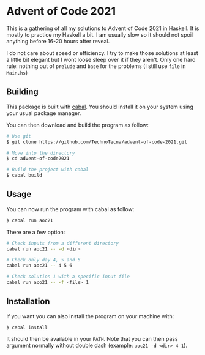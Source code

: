 # Advent of Code 2021

This is a gathering of all my solutions to Advent of Code 2021 in Haskell. It is mostly to practice my Haskell a bit. I am usually slow so it should not spoil anything before 16-20 hours after reveal.

I do not care about speed or efficiency. I try to make those solutions at least a little bit elegant but I wont loose sleep over it if they aren't. Only one hard rule: nothing out of `prelude` and `base` for the problems (I still use `file` in `Main.hs`)

## Building

This package is built with [cabal](https://www.haskell.org/cabal/). You should install it on your system using your usual package manager.

You can then download and build the program as follow:

```bash 
# Use git
$ git clone https://github.com/TechnoTecna/advent-of-code-2021.git

# Move into the directory
$ cd advent-of-code2021

# Build the project with cabal
$ cabal build
```

## Usage

You can now run the program with cabal as follow:

```bash
$ cabal run aoc21 
```

There are a few option:

``` bash
# Check inputs from a different directory
cabal run aoc21 -- -d <dir>

# Check only day 4, 5 and 6
cabal run aoc21 -- 4 5 6

# Check solution 1 with a specific input file
cabal run aco21 -- -f <file> 1
```

## Installation

If you want you can also install the program on your machine with:

```
$ cabal install
```

It should then be available in your `PATH`. Note that you can then pass argument normally without double dash (example: `aoc21 -d <dir> 4 1`).
